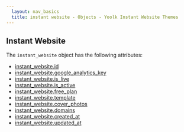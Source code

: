 ```yaml
---
  layout: nav_basics
  title: instant website - Objects - Yoolk Instant Website Themes
---
```


<h2 class="section-title">Instant Website</h2>

The <code>instant_website</code> object has the following attributes:

<div class="panel">
  <div class="panel-body">
    <ul>
      <li>
        <a href="#id">instant_website.id</a>
      </li>
      <li>
        <a href="#google_analytics_key">instant_website.google_analytics_key</a>
      </li>
      <li>
        <a href="#is_live">instant_website.is_live</a>
      </li>
      <li>
        <a href="#is_active">instant_website.is_active</a>
      </li>
      <li>
        <a href="#free_plan">instant_website.free_plan</a>
      </li>
      <li>
        <a href="template">instant_website.template</a>
      </li>
      <li>
        <a href="#cover_photos">instant_website.cover_photos</a>
      </li>
      <li>
        <a href="#domains">instant_website.domains</a>
      </li>
      <li>
        <a href="#created_at">instant_website.created_at</a>
      </li>
      <li>
        <a href="#updated_at">instant_website.updated_at</a>
      </li>
    </ul>
  </div>
</div>